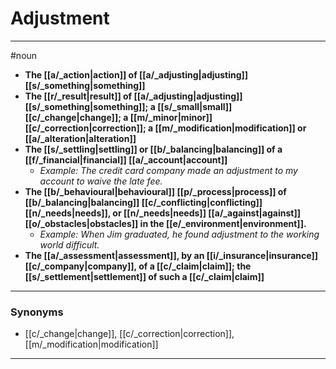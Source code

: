 # Adjustment
---
#noun
- **The [[a/_action|action]] of [[a/_adjusting|adjusting]] [[s/_something|something]]**
- **The [[r/_result|result]] of [[a/_adjusting|adjusting]] [[s/_something|something]]; a [[s/_small|small]] [[c/_change|change]]; a [[m/_minor|minor]] [[c/_correction|correction]]; a [[m/_modification|modification]] or [[a/_alteration|alteration]]**
- **The [[s/_settling|settling]] or [[b/_balancing|balancing]] of a [[f/_financial|financial]] [[a/_account|account]]**
	- _Example: The credit card company made an adjustment to my account to waive the late fee._
- **The [[b/_behavioural|behavioural]] [[p/_process|process]] of [[b/_balancing|balancing]] [[c/_conflicting|conflicting]] [[n/_needs|needs]], or [[n/_needs|needs]] [[a/_against|against]] [[o/_obstacles|obstacles]] in the [[e/_environment|environment]].**
	- _Example: When Jim graduated, he found adjustment to the working world difficult._
- **The [[a/_assessment|assessment]], by an [[i/_insurance|insurance]] [[c/_company|company]], of a [[c/_claim|claim]]; the [[s/_settlement|settlement]] of such a [[c/_claim|claim]]**
---
### Synonyms
- [[c/_change|change]], [[c/_correction|correction]], [[m/_modification|modification]]
---
